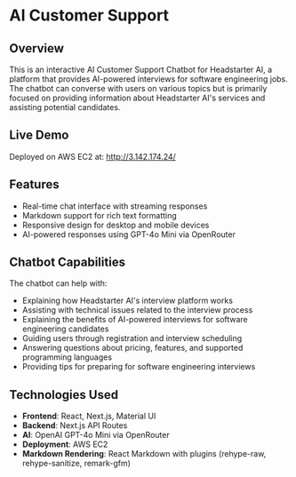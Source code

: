 # AI Customer Support

## Overview
This is an interactive AI Customer Support Chatbot for Headstarter AI, a platform that provides AI-powered interviews for software engineering jobs. The chatbot can converse with users on various topics but is primarily focused on providing information about Headstarter AI's services and assisting potential candidates.

## Live Demo
Deployed on AWS EC2 at: http://3.142.174.24/

## Features
- Real-time chat interface with streaming responses
- Markdown support for rich text formatting
- Responsive design for desktop and mobile devices
- AI-powered responses using GPT-4o Mini via OpenRouter

## Chatbot Capabilities
The chatbot can help with:
- Explaining how Headstarter AI's interview platform works
- Assisting with technical issues related to the interview process
- Explaining the benefits of AI-powered interviews for software engineering candidates
- Guiding users through registration and interview scheduling
- Answering questions about pricing, features, and supported programming languages
- Providing tips for preparing for software engineering interviews

## Technologies Used
- **Frontend**: React, Next.js, Material UI
- **Backend**: Next.js API Routes
- **AI**: OpenAI GPT-4o Mini via OpenRouter
- **Deployment**: AWS EC2
- **Markdown Rendering**: React Markdown with plugins (rehype-raw, rehype-sanitize, remark-gfm)